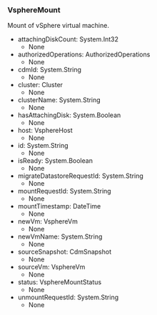 ### VsphereMount
Mount of vSphere virtual machine.

- attachingDiskCount: System.Int32
  - None
- authorizedOperations: AuthorizedOperations
  - None
- cdmId: System.String
  - None
- cluster: Cluster
  - None
- clusterName: System.String
  - None
- hasAttachingDisk: System.Boolean
  - None
- host: VsphereHost
  - None
- id: System.String
  - None
- isReady: System.Boolean
  - None
- migrateDatastoreRequestId: System.String
  - None
- mountRequestId: System.String
  - None
- mountTimestamp: DateTime
  - None
- newVm: VsphereVm
  - None
- newVmName: System.String
  - None
- sourceSnapshot: CdmSnapshot
  - None
- sourceVm: VsphereVm
  - None
- status: VsphereMountStatus
  - None
- unmountRequestId: System.String
  - None
